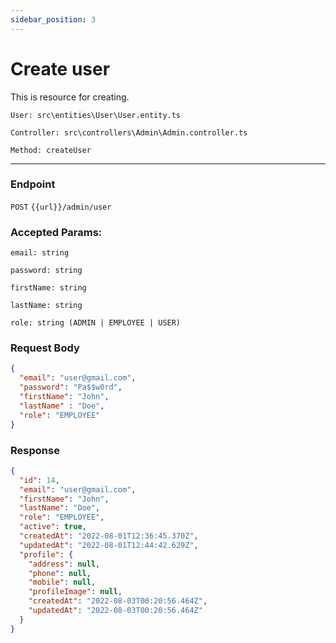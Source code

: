 ```yaml
---
sidebar_position: 3
---
```


# Create user

This is resource for creating.

`User: src\entities\User\User.entity.ts`

`Controller: src\controllers\Admin\Admin.controller.ts`

`Method: createUser`

---
### Endpoint

`POST` `{{url}}/admin/user`

### Accepted Params:

`email: string`

`password: string`

`firstName: string`

`lastName: string`

`role: string (ADMIN | EMPLOYEE | USER)`

### Request Body

```json
{
  "email": "user@gmail.com",
  "password": "Pa$$w0rd",
  "firstName": "John",
  "lastName" : "Doe",
  "role": "EMPLOYEE"
}
```

### Response
```json
{
  "id": 14,
  "email": "user@gmail.com",
  "firstName": "John",
  "lastName": "Doe",
  "role": "EMPLOYEE",
  "active": true,
  "createdAt": "2022-08-01T12:36:45.370Z",
  "updatedAt": "2022-08-01T12:44:42.629Z",
  "profile": {
    "address": null,
    "phone": null,
    "mobile": null,
    "profileImage": null,
    "createdAt": "2022-08-03T00:20:56.464Z",
    "updatedAt": "2022-08-03T00:20:56.464Z"
  }
}
```